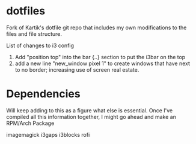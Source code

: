 # dotfiles

Fork of Kartik's dotfile git repo that includes my own modifications to the files and file structure.

List of changes to i3 config
1. Add "position top" into the bar {..} section to put the i3bar on the top
2. add a new line "new_window pixel 1" to create windows that have next to no border; increasing use of screen real estate.

# Dependencies
Will keep adding to this as a figure what else is essential.
Once I've compiled all this information together, I might go ahead and make an RPM/Arch Package

imagemagick
i3gaps
i3blocks
rofi
